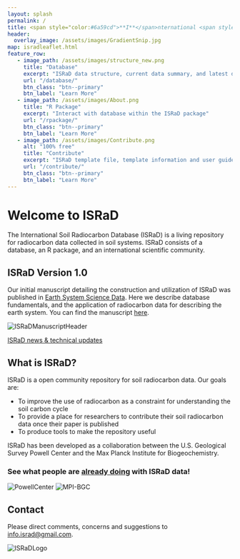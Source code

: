 ```yaml
---
layout: splash
permalink: /
title: <span style="color:#6a59cd">**I**</span>nternational <span style="color:#6a59cd">**S**</span>oil <span style="color:#6a59cd">**Ra**</span>diocarbon <span style="color:#6a59cd">**D**</span>atabase
header:
  overlay_image: /assets/images/GradientSnip.jpg
map: isradleaflet.html
feature_row:
   - image_path: /assets/images/structure_new.png
     title: "Database"
     excerpt: "ISRaD data structure, current data summary, and latest database release"
     url: "/database/"
     btn_class: "btn--primary"
     btn_label: "Learn More"
   - image_path: /assets/images/About.png
     title: "R Package"
     excerpt: "Interact with database within the ISRaD package"
     url: "/rpackage/"
     btn_class: "btn--primary"
     btn_label: "Learn More"
   - image_path: /assets/images/Contribute.png
     alt: "100% free"
     title: "Contribute"
     excerpt: "ISRaD template file, template information and user guide, and ISRaD data quality control webtool user gude"
     url: "/contribute/"
     btn_class: "btn--primary"
     btn_label: "Learn More"
---
```


# Welcome to ISRaD
The International Soil Radiocarbon Database (ISRaD) is a living repository for radiocarbon data collected in soil systems. ISRaD consists of a database, an R package, and an international scientific community.

## ISRaD Version 1.0
Our initial manuscript detailing the construction and utilization of ISRaD was published in [Earth System Science Data]({{"https://www.earth-system-science-data.net/"}}). Here we describe database fundamentals, and the application of radiocarbon data for describing the earth system. You can find the manuscript [here]({{"https://earth-syst-sci-data.net/12/61/2020/"}}).

![ISRaDManuscriptHeader]({{"/assets/images/ManuscriptHeader.png"}})

[ISRaD news & technical updates](https://international-soil-radiocarbon-database.github.io/ISRaD/news/)

## What is ISRaD?
ISRaD is a open community repository for soil radiocarbon data.
Our goals are:
* To improve the use of radiocarbon as a constraint for understanding the soil carbon cycle
* To provide a place for researchers to contribute their soil radiocarbon data once their paper is published
* To produce tools to make the repository useful

ISRaD has been developed as a collaboration between the U.S. Geological Survey Powell Center and the Max Planck Institute for Biogeochemistry.
### See what people are [already doing]({{"https://essd.copernicus.org/articles/12/61/2020/essd-12-61-2020-metrics.html"}}) with ISRaD data!

 ![PowellCenter]({{"/assets/images/PowellCenter.jpg"}})
 ![MPI-BGC]({{"/assets/images/MPI-BGC_logo_EN.png"}})

## Contact

Please direct comments, concerns and suggestions to [info.israd@gmail.com]({{"mailto:info.israd@gmail.com"}}).

![ISRaDLogo]({{"/assets/images/ISRaD_logos/ISRaD_logo_textbelow_white.png"}})
